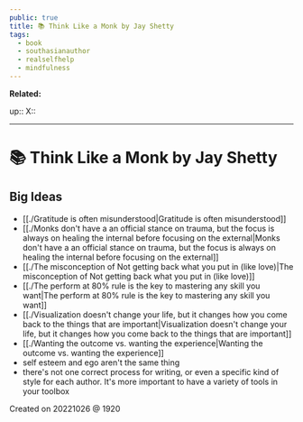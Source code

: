 ```yaml
---
public: true
title: 📚 Think Like a Monk by Jay Shetty
tags:
  - book
  - southasianauthor
  - realselfhelp
  - mindfulness
---
```

**Related:**

up::
X:: 

---
# 📚 Think Like a Monk by Jay Shetty

## Big Ideas
- [[./Gratitude is often misunderstood|Gratitude is often misunderstood]]
- [[./Monks don't have a an official stance on trauma, but the focus is always on healing the internal before focusing on the external|Monks don't have a an official stance on trauma, but the focus is always on healing the internal before focusing on the external]]
- [[./The misconception of Not getting back what you put in (like love)|The misconception of Not getting back what you put in (like love)]]
- [[./The perform at 80% rule is the key to mastering any skill you want|The perform at 80% rule is the key to mastering any skill you want]]
- [[./Visualization doesn't change your life, but it changes how you come back to the things that are important|Visualization doesn't change your life, but it changes how you come back to the things that are important]]
- [[./Wanting the outcome vs. wanting the experience|Wanting the outcome vs. wanting the experience]]
- self esteem and ego aren't the same thing
- there's not one correct process for writing, or even a specific kind of style for each author. It's more important to have a variety of tools in your toolbox

Created on 20221026 @ 1920